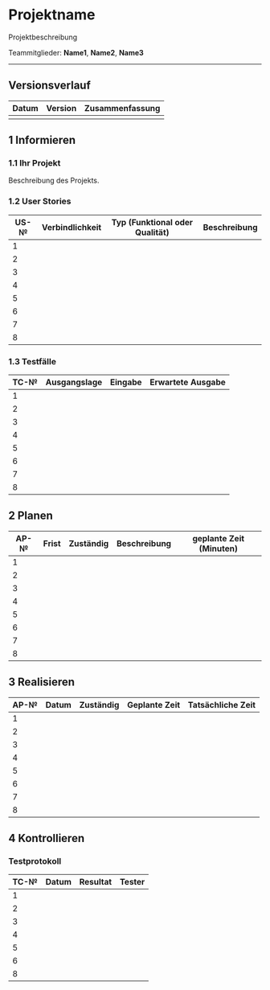 # Projektname
 
Projektbeschreibung
 
Teammitglieder: **Name1**, **Name2**, **Name3**
 
---
 
## Versionsverlauf
 
| Datum    | Version | Zusammenfassung                                                          |
| -------- | ------- | ------------------------------------------------------------------------ |
|          |         |                                                                          |
 
## 1 Informieren
 
### 1.1 Ihr Projekt
 
Beschreibung des Projekts.
 
### 1.2 User Stories
 
| US-№ | Verbindlichkeit | Typ (Funktional oder Qualität) | Beschreibung                                                                                                                            |
| ---- | --------------- | --- | --------------------------------------------------------------------------------------------------------------------------------------- |
| 1    |                 |     |                                                                                                                                         |
| 2    |                 |     |                                                                                                                                         |
| 3    |                 |     |                                                                                                                                         |
| 4    |                 |     |                                                                                                                                         |
| 5    |                 |     |                                                                                                                                         |
| 6    |                 |     |                                                                                                                                         |
| 7    |                 |     |                                                                                                                                         |
| 8    |                 |     |                                                                                                                                         |
 
### 1.3 Testfälle
 
| TC-№ | Ausgangslage | Eingabe | Erwartete Ausgabe |
| ---- | ------------ | ------- | ----------------- |
| 1    |              |         |                   |
| 2    |              |         |                   |
| 3    |              |         |                   |
| 4    |              |         |                   |
| 5    |              |         |                   |
| 6    |              |         |                   |
| 7    |              |         |                   |
| 8    |              |         |                   |
 
## 2 Planen
 
| AP-№ | Frist    | Zuständig | Beschreibung                                                                                                          | geplante Zeit (Minuten) |
| ---- | -------- | --------- | --------------------------------------------------------------------------------------------------------------------- | ----------------------- |
| 1    |          |           |                                                                                                                       |                         |
| 2    |          |           |                                                                                                                       |                         |
| 3    |          |           |                                                                                                                       |                         |
| 4    |          |           |                                                                                                                       |                         |
| 5    |          |           |                                                                                                                       |                         |
| 6    |          |           |                                                                                                                       |                         |
| 7    |          |           |                                                                                                                       |                         |
| 8    |          |           |                                                                                                                       |                         |
 
## 3 Realisieren
 
| AP-№ | Datum    | Zuständig                  | Geplante Zeit | Tatsächliche Zeit |
| ---- | -------- | -------------------------- | ------------- | ----------------- |
| 1    |          |                            |               |                   |
| 2    |          |                            |               |                   |
| 3    |          |                            |               |                   |
| 4    |          |                            |               |                   |
| 5    |          |                            |               |                   |
| 6    |          |                            |               |                   |
| 7    |          |                            |               |                   |
| 8    |          |                            |               |                   |
 
## 4 Kontrollieren
 
### Testprotokoll
 
| TC-№ | Datum | Resultat | Tester   |
| ---- | ----- | -------- | -------- |
| 1    |       |          |          |
| 2    |       |          |          |
| 3    |       |          |          |
| 4    |       |          |          |
| 5    |       |          |          |
| 6    |       |          |          |
| 8    |       |          |          |
